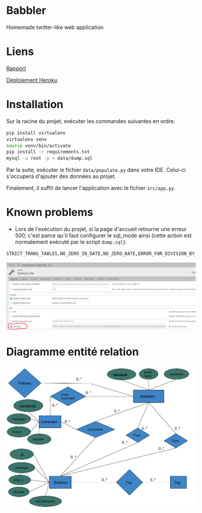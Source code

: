 # Babbler
Homemade twitter-like web application

# Liens

[Rapport](https://drive.google.com/open?id=1lx70liwcA8EB2HQazvDFgBolvkQ33gXP)

[Déploiement Heroku](https://babbler-deploy.herokuapp.com)

# Installation

Sur la racine du projet, exécuter les commandes suivantes en ordre.

```bash
pip install virtualenv
virtualenv venv
source venv/bin/activate
pip install -r requirements.txt
mysql -u root -p < data/dump.sql
```

Par la suite, exécuter le fichier ```data/populate.py``` dans votre IDE. Celui-ci s'occupera d'ajouter des données au projet.

Finalement, il suffit de lancer l'application avec le fichier ```src/app.py```.

# Known problems
- Lors de l'exécution du projet, si la page d'accueil retourne une erreur 500, c'est parce qu'il faut configurer le sql_mode ainsi (cette action est normalement exécuté par le script ```dump.sql```):
```bash
STRICT_TRANS_TABLES,NO_ZERO_IN_DATE,NO_ZERO_DATE,ERROR_FOR_DIVISION_BY_ZERO,NO_AUTO_CREATE_USER,NO_ENGINE_SUBSTITUTION
```
![](doc/sql_mode.png?raw=true)

# Diagramme entité relation
![](doc/ERDiag.jpg) 
